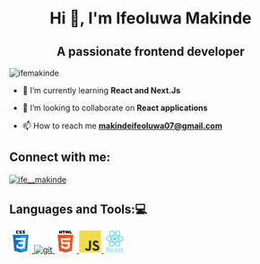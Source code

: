 <h1 align="center">Hi 👋, I'm Ifeoluwa Makinde</h1>
<h2 align="center">A passionate frontend developer</h2>

<p align="left"> <img src="https://komarev.com/ghpvc/?username=ifemakinde&label=Profile%20views&color=0e75b6&style=flat" alt="ifemakinde" /> </p>

- 🌱 I’m currently learning **React and Next.Js**

- 👯 I’m looking to collaborate on **React applications**

- 📫 How to reach me **makindeifeoluwa07@gmail.com**

<h2 align="left">Connect with me:</h2>
<p align="left">
<a href="https://twitter.com/ife__makinde" target="blank"><img align="center" src="https://raw.githubusercontent.com/rahuldkjain/github-profile-readme-generator/master/src/images/icons/Social/twitter.svg" alt="ife__makinde" height="30" width="40" /></a>
</p>

<h2 align="left">Languages and Tools:💻 </h2>
<p align="left"> <a href="https://www.w3schools.com/css/" target="_blank" rel="noreferrer"> <img src="https://raw.githubusercontent.com/devicons/devicon/master/icons/css3/css3-original-wordmark.svg" alt="css3" width="40" height="40"/> </a> <a href="https://git-scm.com/" target="_blank" rel="noreferrer"> <img src="https://www.vectorlogo.zone/logos/git-scm/git-scm-icon.svg" alt="git" width="40" height="40"/> </a> <a href="https://www.w3.org/html/" target="_blank" rel="noreferrer"> <img src="https://raw.githubusercontent.com/devicons/devicon/master/icons/html5/html5-original-wordmark.svg" alt="html5" width="40" height="40"/> </a> <a href="https://developer.mozilla.org/en-US/docs/Web/JavaScript" target="_blank" rel="noreferrer"> <img src="https://raw.githubusercontent.com/devicons/devicon/master/icons/javascript/javascript-original.svg" alt="javascript" width="40" height="40"/> </a> <a href="https://reactjs.org/" target="_blank" rel="noreferrer"> <img src="https://raw.githubusercontent.com/devicons/devicon/master/icons/react/react-original-wordmark.svg" alt="react" width="40" height="40"/> </a> </p>
